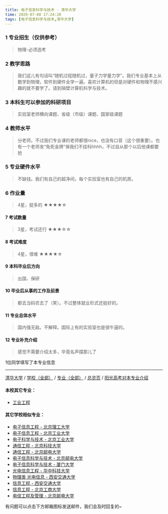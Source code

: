 ```yaml
---
title: 电子信息科学与技术 - 清华大学
time: 2020-07-08 17:24:20
tags: [电子信息科学与技术,清华大学]
---
```

### 1 专业招生（仅供参考）  
> 物理-必须选考


### 2 教学思路
> 我们这儿有句话叫“随机过程随机过，量子力学量力学”。我们专业基本上从数学到物理，软件到硬件全学一遍。喜欢计算机的但是对硬件和物理不感兴趣的就不要学了。请到隔壁计算机科学与技术。


### 3 本科生可以参加的科研项目
>  实验室老师横向课题、省级（市级）课题、国家级课题


### 4 教师水平
> 分老师。不过我们专业课的老师都很nice，也没有口音（这个很重要）。也有一个老师发“免死金牌”保我们不挂科hhhh，不过自从那个以后他课都要抢


### 5 专业硬件水平
> 不缺钱。我们有自己的超净间，每个实验室也有自己的机房。


### 6 作业量
>4星，挺多的
★★★★☆

#### 7 考试数量
>3星，考试还行
★★★☆☆


#### 8 考试难度
> 4星，很难
★★★★☆


#### 9 本科毕业后方向
> 出国、保研


#### 10 毕业后从事的工作及前景
> 都去当码农去了（笑）。不过整体就业形式还挺好的。


#### 11 专业总体水平
> 国内强无敌。不解释。国际上有的实验室也是很牛逼的。

#### 12 专业补充介绍
> 感觉不需要介绍太多，毕竟名声摆那儿了

1位同学填写了本专业信息
***
[清华大学](https://univgo.github.io/2020/07/08/清华大学) / [学校（全部）](https://univgo.github.io/2020/07/09/学校汇总页) / [专业（全部）](https://univgo.github.io/2020/07/09/专业汇总页) / [总览页](https://univgo.github.io/2020/07/09/总览) / [阳光高考对本专业介绍](http://gaokao.chsi.com.cn/sch/zyk/view.do?schId=73394526&specId=437279026
)
#### 本校其它专业：
- [工业工程](https://univgo.github.io/2020/07/08/工业工程%20-%20清华大学)

#### 其它学校相似专业：
- [电子信息工程 - 北京理工大学](https://univgo.github.io/2020/07/08/电子信息%20-%20北京理工大学)
- [电子信息工程 - 北京工业大学](https://univgo.github.io/2020/07/08/电子信息工程%20-%20北京工业大学)
- [电子科学与技术 - 北京工业大学](https://univgo.github.io/2020/07/08/电子科学与技术%20-%20北京工业大学)
- [通信工程 - 北京科技大学](https://univgo.github.io/2020/07/08/通信工程%20-%20北京科技大学)
- [通信工程 - 北京邮电大学](https://univgo.github.io/2020/07/08/通信工程%20-%20北京邮电大学)
- [电子信息科学与技术 - 北京邮电大学](https://univgo.github.io/2020/07/08/电子信息科学与技术%20-%20北京邮电大学)
- [电子信息科学与技术 - 厦门大学](https://univgo.github.io/2020/07/08/电子信息科学与技术%20-%20厦门大学)
- [光电信息工程 - 华中科技大学](https://univgo.github.io/2020/07/08/光电信息工程%20-%20华中科技大学)
- [物理类 光电信息 - 西安交通大学](https://univgo.github.io/2020/07/08/物理类%20光电信息%20-%20西安交通大学)
- [信息工程 - 西安交通大学](https://univgo.github.io/2020/07/08/信息工程%20-%20西安交通大学)
- [信息工程 - 北京工商大学](https://univgo.github.io/2020/07/08/信息工程%20-%20北京工商大学)
- [电信工程及管理 - 北京邮电大学](https://univgo.github.io/2020/07/08/电信工程及管理%20-%20北京邮电大学)

有问题可以点击下方邮箱图标发送邮件，我们会及时回复的~